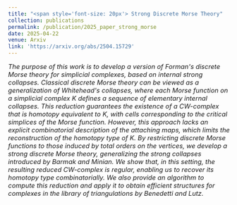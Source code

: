 ```yaml
---
title: "<span style='font-size: 20px'> Strong Discrete Morse Theory"
collection: publications
permalink: /publication/2025_paper_strong_morse
date: 2025-04-22
venue: Arxiv
link: 'https://arxiv.org/abs/2504.15729'
---
```


<span style="font-size:11pt; font-style:italic"> 
The purpose of this work is to develop a version of Forman's discrete Morse theory for simplicial complexes, based on internal strong collapses. Classical discrete Morse theory can be viewed as a generalization of Whitehead's collapses, where each Morse function on a simplicial complex K defines a sequence of elementary internal collapses. This reduction guarantees the existence of a CW-complex that is homotopy equivalent to K, with cells corresponding to the critical simplices of the Morse function. However, this approach lacks an explicit combinatorial description of the attaching maps, which limits the reconstruction of the homotopy type of K. By restricting discrete Morse functions to those induced by total orders on the vertices, we develop a strong discrete Morse theory, generalizing the strong collapses introduced by Barmak and Minian. We show that, in this setting, the resulting reduced CW-complex is regular, enabling us to recover its homotopy type combinatorially. We also provide an algorithm to compute this reduction and apply it to obtain efficient structures for complexes in the library of triangulations by Benedetti and Lutz.
</span>
</p>

